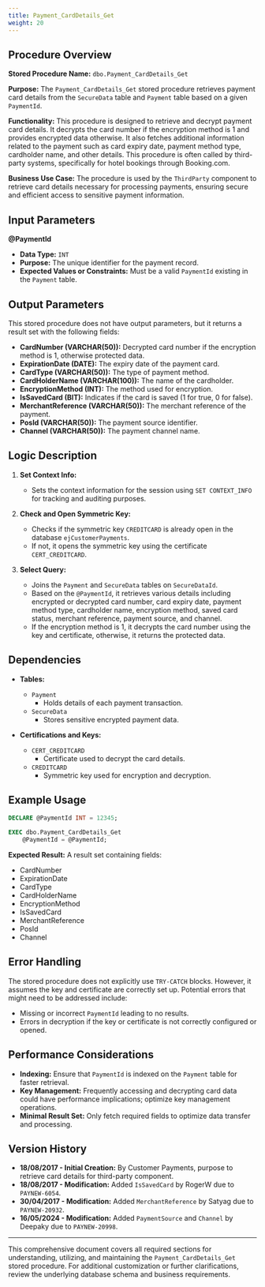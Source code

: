 ```yaml
---
title: Payment_CardDetails_Get
weight: 20
---
```


## Procedure Overview

**Stored Procedure Name:** `dbo.Payment_CardDetails_Get`

**Purpose:** 
The `Payment_CardDetails_Get` stored procedure retrieves payment card details from the `SecureData` table and `Payment` table based on a given `PaymentId`.

**Functionality:**
This procedure is designed to retrieve and decrypt payment card details. It decrypts the card number if the encryption method is 1 and provides encrypted data otherwise. It also fetches additional information related to the payment such as card expiry date, payment method type, cardholder name, and other details. This procedure is often called by third-party systems, specifically for hotel bookings through Booking.com.

**Business Use Case:**
The procedure is used by the `ThirdParty` component to retrieve card details necessary for processing payments, ensuring secure and efficient access to sensitive payment information.

## Input Parameters

**@PaymentId**

- **Data Type:** `INT`
- **Purpose:** The unique identifier for the payment record.
- **Expected Values or Constraints:** Must be a valid `PaymentId` existing in the `Payment` table.

## Output Parameters

This stored procedure does not have output parameters, but it returns a result set with the following fields:

- **CardNumber (VARCHAR(50)):** Decrypted card number if the encryption method is 1, otherwise protected data.
- **ExpirationDate (DATE):** The expiry date of the payment card.
- **CardType (VARCHAR(50)):** The type of payment method.
- **CardHolderName (VARCHAR(100)):** The name of the cardholder.
- **EncryptionMethod (INT):** The method used for encryption.
- **IsSavedCard (BIT):** Indicates if the card is saved (1 for true, 0 for false).
- **MerchantReference (VARCHAR(50)):** The merchant reference of the payment.
- **PosId (VARCHAR(50)):** The payment source identifier.
- **Channel (VARCHAR(50)):** The payment channel name.

## Logic Description

1. **Set Context Info:** 
    - Sets the context information for the session using `SET CONTEXT_INFO` for tracking and auditing purposes.

2. **Check and Open Symmetric Key:**
    - Checks if the symmetric key `CREDITCARD` is already open in the database `ejCustomerPayments`. 
    - If not, it opens the symmetric key using the certificate `CERT_CREDITCARD`.

3. **Select Query:**
    - Joins the `Payment` and `SecureData` tables on `SecureDataId`.
    - Based on the `@PaymentId`, it retrieves various details including encrypted or decrypted card number, card expiry date, payment method type, cardholder name, encryption method, saved card status, merchant reference, payment source, and channel.
    - If the encryption method is 1, it decrypts the card number using the key and certificate, otherwise, it returns the protected data.

## Dependencies

- **Tables:**
  - `Payment`
    - Holds details of each payment transaction.
  - `SecureData`
    - Stores sensitive encrypted payment data.

- **Certifications and Keys:**
  - `CERT_CREDITCARD`
    - Certificate used to decrypt the card details.
  - `CREDITCARD`
    - Symmetric key used for encryption and decryption.

## Example Usage

```sql
DECLARE @PaymentId INT = 12345;

EXEC dbo.Payment_CardDetails_Get
    @PaymentId = @PaymentId;
```

**Expected Result:**
A result set containing fields:
- CardNumber
- ExpirationDate
- CardType
- CardHolderName
- EncryptionMethod
- IsSavedCard
- MerchantReference
- PosId
- Channel

## Error Handling

The stored procedure does not explicitly use `TRY-CATCH` blocks. However, it assumes the key and certificate are correctly set up. Potential errors that might need to be addressed include:

- Missing or incorrect `PaymentId` leading to no results.
- Errors in decryption if the key or certificate is not correctly configured or opened.

## Performance Considerations

- **Indexing:** Ensure that `PaymentId` is indexed on the `Payment` table for faster retrieval.
- **Key Management:** Frequently accessing and decrypting card data could have performance implications; optimize key management operations.
- **Minimal Result Set:** Only fetch required fields to optimize data transfer and processing.

## Version History

- **18/08/2017 - Initial Creation:** By Customer Payments, purpose to retrieve card details for third-party component.
- **18/08/2017 - Modification:** Added `IsSavedCard` by RogerW due to `PAYNEW-6054`.
- **30/04/2017 - Modification:** Added `MerchantReference` by Satyag due to `PAYNEW-20932`.
- **16/05/2024 - Modification:** Added `PaymentSource` and `Channel` by Deepaky due to `PAYNEW-20998`.

---

This comprehensive document covers all required sections for understanding, utilizing, and maintaining the `Payment_CardDetails_Get` stored procedure. For additional customization or further clarifications, review the underlying database schema and business requirements.